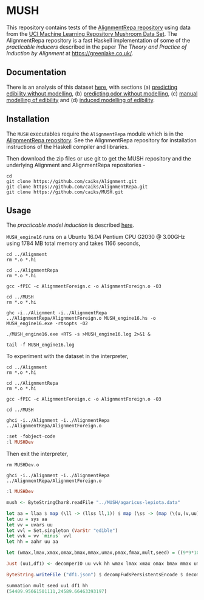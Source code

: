 # MUSH

This repository contains tests of the [AlignmentRepa repository](https://github.com/caiks/AlignmentRepa) using data from the [UCI Machine Learning Repository Mushroom Data Set](https://archive.ics.uci.edu/ml/datasets/mushroom). The AlignmentRepa repository is a fast Haskell implementation of some of the *practicable inducers* described in the paper *The Theory and Practice of Induction by Alignment* at https://greenlake.co.uk/. 

## Documentation

There is an analysis of this dataset [here](https://greenlake.co.uk/pages/dataset_MUSH), with sections (a) [predicting edibility without modelling](https://greenlake.co.uk/pages/dataset_MUSH#Predicting_edibility_without_modelling), (b) [predicting odor without modelling](https://greenlake.co.uk/pages/dataset_MUSH#Predicting_odor_without_modelling), (c) [manual modelling of edibility](https://greenlake.co.uk/pages/dataset_MUSH#Manual_modelling_of_edibility) and (d) [induced modelling of edibility](https://greenlake.co.uk/pages/dataset_MUSH#Induced_modelling_of_edibility). 

## Installation

The `MUSH` executables require the `AlignmentRepa` module which is in the [AlignmentRepa repository](https://github.com/caiks/AlignmentRepa). See the AlignmentRepa repository for installation instructions of the Haskell compiler and libraries.

Then download the zip files or use git to get the MUSH repository and the underlying Alignment and AlignmentRepa repositories -
```
cd
git clone https://github.com/caiks/Alignment.git
git clone https://github.com/caiks/AlignmentRepa.git
git clone https://github.com/caiks/MUSH.git
```

## Usage

The *practicable model induction* is described [here](https://greenlake.co.uk/pages/dataset_MUSH_model16).

`MUSH_engine16` runs on a Ubuntu 16.04 Pentium CPU G2030 @ 3.00GHz using 1784 MB total memory and takes 1166 seconds,

```
cd ../Alignment
rm *.o *.hi

cd ../AlignmentRepa
rm *.o *.hi

gcc -fPIC -c AlignmentForeign.c -o AlignmentForeign.o -O3

cd ../MUSH
rm *.o *.hi

ghc -i../Alignment -i../AlignmentRepa ../AlignmentRepa/AlignmentForeign.o MUSH_engine16.hs -o MUSH_engine16.exe -rtsopts -O2

./MUSH_engine16.exe +RTS -s >MUSH_engine16.log 2>&1 &

tail -f MUSH_engine16.log

```

To experiment with the dataset in the interpreter,
```
cd ../Alignment
rm *.o *.hi

cd ../AlignmentRepa
rm *.o *.hi

gcc -fPIC -c AlignmentForeign.c -o AlignmentForeign.o -O3

cd ../MUSH

ghci -i../Alignment -i../AlignmentRepa ../AlignmentRepa/AlignmentForeign.o
```

```hs
:set -fobject-code
:l MUSHDev
```
Then exit the interpreter,
```
rm MUSHDev.o

ghci -i../Alignment -i../AlignmentRepa ../AlignmentRepa/AlignmentForeign.o
```

```hs
:l MUSHDev

mush <- ByteStringChar8.readFile "../MUSH/agaricus-lepiota.data"

let aa = llaa $ map (\ll -> (llss ll,1)) $ map (\ss -> (map (\(u,(v,uu)) -> (VarStr v,ValStr (fromJust (lookup u uu)))) (zip ss names))) $ map (\l -> filter (/=',') l) $ lines $ ByteStringChar8.unpack $ mush
let uu = sys aa
let vv = uvars uu
let vvl = Set.singleton (VarStr "edible")
let vvk = vv `minus` vvl
let hh = aahr uu aa

let (wmax,lmax,xmax,omax,bmax,mmax,umax,pmax,fmax,mult,seed) = ((9*9*10), 8, (9*9*10), 10, (10*3), 3, (9*9*10), 1, 3, 3, 5)

Just (uu1,df1) <- decomperIO uu vvk hh wmax lmax xmax omax bmax mmax umax pmax fmax mult seed

ByteString.writeFile ("df1.json") $ decompFudsPersistentsEncode $ decompFudsPersistent df1

summation mult seed uu1 df1 hh
(54409.95661501111,24589.66463393197)

```


